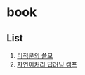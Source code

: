 # book 

## List
1. [미적분의 쓸모](http://www.yes24.com/Product/Goods/109590169 "book_rec1")  
2. [자연어처리 딥러닝 캠프](https://www.hanbit.co.kr/store/books/look.php?p_code=B1294694476 "book_deep1")  

